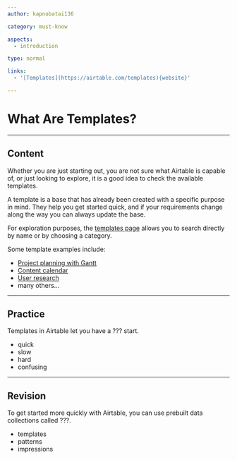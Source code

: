 ```yaml
---
author: kapnobatai136

category: must-know

aspects:
  - introduction

type: normal

links:
  - '[Templates](https://airtable.com/templates){website}'

---
```


# What Are Templates?

---
## Content

Whether you are just starting out, you are not sure what Airtable is capable of, or just looking to explore, it is a good idea to check the available templates.

A template is a base that has already been created with a specific purpose in mind. They help you get started quick, and if your requirements change along the way you can always update the base.

For exploration purposes, the [templates page](https://airtable.com/templates) allows you to search directly by name or by choosing a category.

Some template examples include:
- [Project planning with Gantt](https://airtable.com/templates/project-management/exptRCzoncS1Sjsf0/project-planning-with-gantt)
- [Content calendar](https://airtable.com/templates/featured/exp3FNmOkdHZvprXB/content-calendar)
- [User research](https://airtable.com/templates/featured/expwA47rLvwTu3SiF/user-research)
- many others...

---
## Practice

Templates in Airtable let you have a ??? start.

* quick
* slow
* hard
* confusing

---
## Revision

To get started more quickly with Airtable, you can use prebuilt data collections called ???.

* templates
* patterns
* impressions